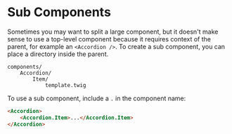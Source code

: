 # Sub Components

Sometimes you may want to split a large component, but it doesn't make sense to use a top-level component because it requires context of the parent, for example an `<Accordion />`. To create a sub component, you can place a directory inside the parent.

```
components/
    Accordion/
        Item/
            template.twig
```

To use a sub component, include a `.` in the component name:

```html
<Accordion>
    <Accordion.Item>...</Accordion.Item>
</Accordion>
```